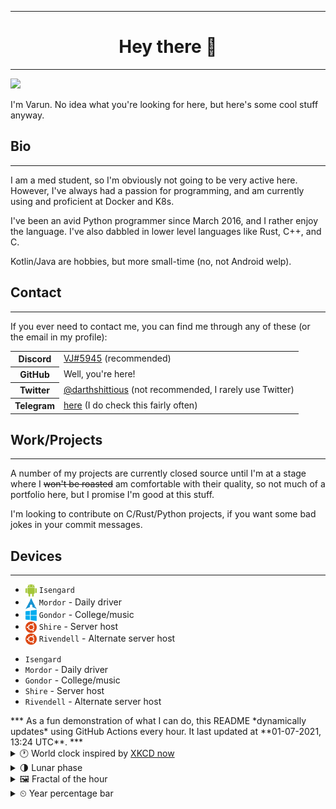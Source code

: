 ***

<h1 align="center">
Hey there 👋
</h1>

***
<img src="devices.svg">

I'm Varun. No idea what you're looking for here, but here's some cool stuff anyway.

<h2>
Bio
</h2>

***

I am a med student, so I'm obviously not going to be very active here. However, I've always had a passion for programming, and am currently using and proficient at Docker and K8s.

I've been an avid Python programmer since March 2016, and I rather enjoy the language. I've also dabbled in lower level languages like Rust, C++, and C.

Kotlin/Java are hobbies, but more small-time (no, not Android welp).

<h2>
Contact
</h2>

***
If you ever need to contact me, you can find me through any of these (or the email in my profile):

<table>
<tr>
<th>
<strong>Discord</strong>
</th>
<td>
<a href="https://discord.com/users/411166117084528640">VJ#5945</a> (recommended)
</td>
</tr>
<tr>
<th>GitHub</th>
<td>Well, you're here!</td>
</tr>
<tr>
<th>Twitter</th>
<td><a href="https://twitter.com/darthshittious">@darthshittious</a> (not recommended, I rarely use Twitter)</td>
</tr>
<tr>
<th>Telegram</th>
<td><a href="https://t.me/extremely_slim_shady">here</a> (I do check this fairly often)</td></tr>
</table>

<h2>Work/Projects</h2>

***
A number of my projects are currently closed source until I'm at a stage where I
~~won't be roasted~~ am comfortable with their quality, so not much of a portfolio here,
but I promise I'm good at this stuff.

I'm looking to contribute on C/Rust/Python projects, if you want some bad jokes in your commit messages.

<h2>Devices</h2>

***
- <img src="assets/android.png" width="18" style="vertical-align: middle"> `Isengard`
- <img src="assets/arch.png" width="18" style="vertical-align: middle"> `Mordor` - Daily driver
- <img src="assets/windows.png" width="18" style="vertical-align: middle"> `Gondor` - College/music
- <img src="assets/ubuntu.png" width="18" style="vertical-align: middle"> `Shire` - Server host
- <img src="assets/ubuntu.png" width="18" style="vertical-align: middle"> `Rivendell` - Alternate server host

<ul>
            <li> <i class="emoji android"></i> <code>Isengard</code></li>
            <li> <i class="emoji arch"></i> <code>Mordor</code> - Daily driver</li>
            <li> <i class="emoji windows"></i> <code>Gondor</code> - College/music</li>
            <li> <i class="emoji ubuntu"></i> <code>Shire</code> - Server host</li>
            <li> <i class="emoji ubuntu"></i> <code>Rivendell</code> - Alternate server host</li>
        </ul>
***
As a fun demonstration of what I can do, this README *dynamically updates* using GitHub Actions every hour.
It last updated at **01-07-2021, 13:24 UTC**.
***
<details>
<summary>🕐 World clock inspired by <a href="https://xkcd.com/now">XKCD now</a></summary>

> <img src="generated/now.png" width="512">

</details>
<details>
<summary>🌗 Lunar phase</summary>

The moon is approximately 75.51% through its phase (Last Quarter).

</details>
<details>
<summary>&#x1f5bc; Fractal of the hour</summary>

> <img src="generated/fractal.png" width="512">

</details>
<details>
<summary>&#x23f2; Year percentage bar</summary>
<pre><code>2021 [█████████▁▁▁▁▁▁▁▁▁▁▁] 49.74%</code></pre>
</details>
